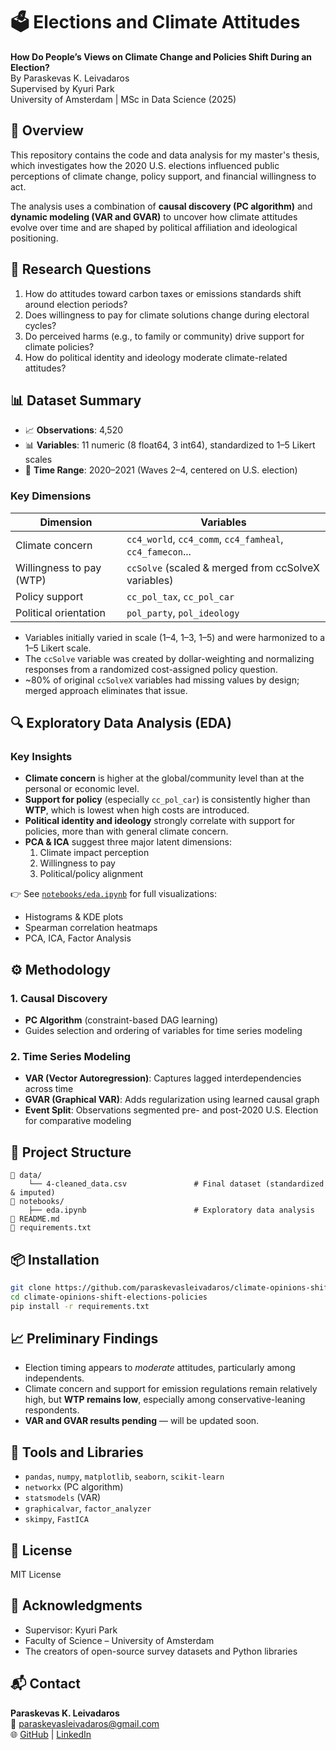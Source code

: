 # 🗳️ Elections and Climate Attitudes  
**How Do People’s Views on Climate Change and Policies Shift During an Election?**  
By Paraskevas K. Leivadaros  
Supervised by Kyuri Park  
University of Amsterdam | MSc in Data Science (2025)

## 📘 Overview
This repository contains the code and data analysis for my master's thesis, which investigates how the 2020 U.S. elections influenced public perceptions of climate change, policy support, and financial willingness to act.

The analysis uses a combination of **causal discovery (PC algorithm)** and **dynamic modeling (VAR and GVAR)** to uncover how climate attitudes evolve over time and are shaped by political affiliation and ideological positioning.

## 📌 Research Questions
1. How do attitudes toward carbon taxes or emissions standards shift around election periods?
2. Does willingness to pay for climate solutions change during electoral cycles?
3. Do perceived harms (e.g., to family or community) drive support for climate policies?
4. How do political identity and ideology moderate climate-related attitudes?

## 📊 Dataset Summary
- 📈 **Observations**: 4,520  
- 📊 **Variables**: 11 numeric (8 float64, 3 int64), standardized to 1–5 Likert scales  
- 📅 **Time Range**: 2020–2021 (Waves 2–4, centered on U.S. election)

### Key Dimensions
| Dimension                    | Variables                                                |
|-----------------------------|----------------------------------------------------------|
| Climate concern             | `cc4_world`, `cc4_comm`, `cc4_famheal`, `cc4_famecon`... |
| Willingness to pay (WTP)    | `ccSolve` (scaled & merged from ccSolveX variables)      |
| Policy support              | `cc_pol_tax`, `cc_pol_car`                               |
| Political orientation       | `pol_party`, `pol_ideology`                              |

- Variables initially varied in scale (1–4, 1–3, 1–5) and were harmonized to a 1–5 Likert scale.
- The `ccSolve` variable was created by dollar-weighting and normalizing responses from a randomized cost-assigned policy question.
- ~80% of original `ccSolveX` variables had missing values by design; merged approach eliminates that issue.

## 🔍 Exploratory Data Analysis (EDA)
### Key Insights
- **Climate concern** is higher at the global/community level than at the personal or economic level.
- **Support for policy** (especially `cc_pol_car`) is consistently higher than **WTP**, which is lowest when high costs are introduced.
- **Political identity and ideology** strongly correlate with support for policies, more than with general climate concern.
- **PCA & ICA** suggest three major latent dimensions:
  1. Climate impact perception
  2. Willingness to pay
  3. Political/policy alignment

👉 See [`notebooks/eda.ipynb`](notebooks/eda.ipynb) for full visualizations:  
- Histograms & KDE plots  
- Spearman correlation heatmaps  
- PCA, ICA, Factor Analysis  

## ⚙️ Methodology
### 1. Causal Discovery
- **PC Algorithm** (constraint-based DAG learning)
- Guides selection and ordering of variables for time series modeling

### 2. Time Series Modeling
- **VAR (Vector Autoregression)**: Captures lagged interdependencies across time
- **GVAR (Graphical VAR)**: Adds regularization using learned causal graph
- **Event Split**: Observations segmented pre- and post-2020 U.S. Election for comparative modeling

## 📁 Project Structure
```
📁 data/
    └── 4-cleaned_data.csv               # Final dataset (standardized & imputed)
📁 notebooks/
    ├── eda.ipynb                        # Exploratory data analysis
📄 README.md
📄 requirements.txt
```

## 📦 Installation
```bash
git clone https://github.com/paraskevasleivadaros/climate-opinions-shift-elections-policies.git
cd climate-opinions-shift-elections-policies
pip install -r requirements.txt
```

## 📈 Preliminary Findings
- Election timing appears to *moderate* attitudes, particularly among independents.
- Climate concern and support for emission regulations remain relatively high, but **WTP remains low**, especially among conservative-leaning respondents.
- **VAR and GVAR results pending** — will be updated soon.

## 🧠 Tools and Libraries
- `pandas`, `numpy`, `matplotlib`, `seaborn`, `scikit-learn`
- `networkx` (PC algorithm)
- `statsmodels` (VAR)
- `graphicalvar`, `factor_analyzer`
- `skimpy`, `FastICA`

## 📜 License
MIT License

## 🙏 Acknowledgments
- Supervisor: Kyuri Park  
- Faculty of Science – University of Amsterdam  
- The creators of open-source survey datasets and Python libraries

## 📬 Contact
**Paraskevas K. Leivadaros**  
📧 [paraskevasleivadaros@gmail.com](mailto:paraskevasleivadaros@gmail.com)  
🌐 [GitHub](https://github.com/paraskevasleivadaros) | [LinkedIn](https://www.linkedin.com/in/paraskevasleivadaros)